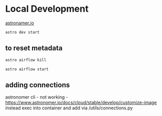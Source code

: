 # Local Development

[astronamer.io](https://www.astronomer.io/)

```bash
astro dev start
```

## to reset metadata

```bash
astro airflow kill

astro airflow start
```

## adding connections

astronomer cli - not working - https://www.astronomer.io/docs/cloud/stable/develop/customize-image
instead exec into container and add via /utils/connections.py